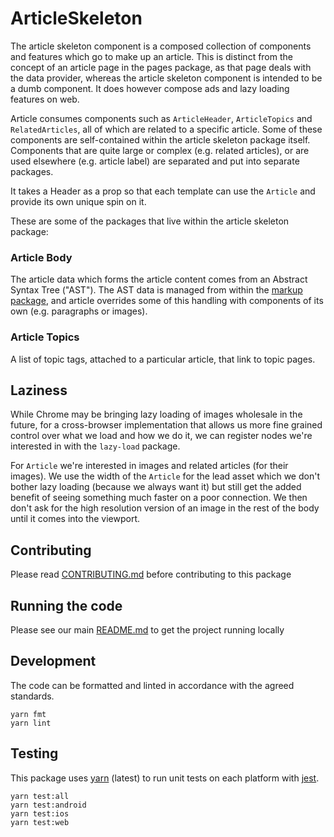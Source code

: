 # ArticleSkeleton

The article skeleton component is a composed collection of components and features which go to make up an article. This is distinct from the concept of an article page in the pages package, as that page deals with the data provider, whereas the article skeleton component is intended to be a dumb component. It does however compose ads and lazy loading features on web.

Article consumes components such as `ArticleHeader`, `ArticleTopics` and `RelatedArticles`, all of which are related to a specific article. Some of these components are self-contained within the article skeleton package itself. Components that are quite large or complex (e.g. related articles), or are used elsewhere (e.g. article label) are separated and put into separate packages.

It takes a Header as a prop so that each template can use the `Article` and provide its own unique spin on it.

These are some of the packages that live within the article skeleton package:

### Article Body

The article data which forms the article content comes from an Abstract Syntax
Tree ("AST"). The AST data is managed from within the
[markup package](https://github.com/newsuk/times-components/tree/master/packages/markup),
and article overrides some of this handling with components of its own (e.g.
paragraphs or images).

### Article Topics

A list of topic tags, attached to a particular article, that link to topic
pages.

## Laziness

While Chrome may be bringing lazy loading of images wholesale in the future, for
a cross-browser implementation that allows us more fine grained control over
what we load and how we do it, we can register nodes we're interested in with
the `lazy-load` package.

For `Article` we're interested in images and related articles (for their
images). We use the width of the `Article` for the lead asset which we don't
bother lazy loading (because we always want it) but still get the added benefit
of seeing something much faster on a poor connection. We then don't ask for the
high resolution version of an image in the rest of the body until it comes into
the viewport.

## Contributing

Please read [CONTRIBUTING.md](./CONTRIBUTING.md) before contributing to this
package

## Running the code

Please see our main [README.md](../README.md) to get the project running locally

## Development

The code can be formatted and linted in accordance with the agreed standards.

```
yarn fmt
yarn lint
```

## Testing

This package uses [yarn](https://yarnpkg.com) (latest) to run unit tests on each
platform with [jest](https://facebook.github.io/jest/).

```
yarn test:all
yarn test:android
yarn test:ios
yarn test:web
```
